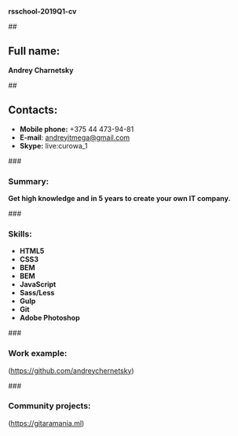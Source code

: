 **rsschool-2019Q1-cv**

##<h2>Full name:</h2>
**Andrey Charnetsky**

 ##<h2>Contacts:</h2>
* **Mobile phone:** +375 44 473-94-81  
* **E-mail**: andreyitmega@gmail.com  
* **Skype:** live:curowa_1

###<h3>Summary:</h3>
**Get high knowledge and in 5 years to create your own IT company.**
 
 ###<h3>Skills:</h3>
 * **HTML5** 
 * **CSS3**  
 * **BEM**
 * **BEM**
 * **JavaScript**
 * **Sass/Less**
 * **Gulp**
 * **Git**
 * **Adobe Photoshop**
 
 ###<h3>Work example:</h3>
 (https://github.com/andreychernetsky)
 
 ###<h3>Community projects: </h3>
 (https://gitaramania.ml)